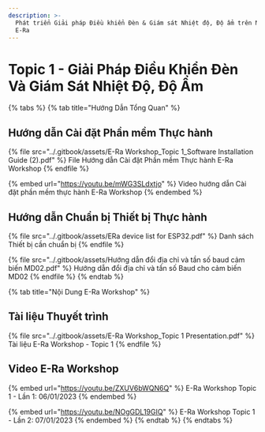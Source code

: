 ```yaml
---
description: >-
  Phát triển Giải pháp Điều khiển Đèn & Giám sát Nhiệt độ, Độ ẩm trên Nền tảng
  E-Ra
---
```


# Topic 1 - Giải Pháp Điều Khiển Đèn Và Giám Sát Nhiệt Độ, Độ Ẩm

{% tabs %}
{% tab title="Hướng Dẫn Tổng Quan" %}
## Hướng dẫn Cài đặt Phần mềm Thực hành

{% file src="../.gitbook/assets/E-Ra Workshop_Topic 1_Software Installation Guide (2).pdf" %}
File Hướng dẫn Cài đặt Phần mềm Thực hành E-Ra Workshop
{% endfile %}

{% embed url="https://youtu.be/mWG3SLdxtjo" %}
Video hướng dẫn Cài đặt phần mềm thực hành E-Ra Workshop
{% endembed %}

## Hướng dẫn Chuẩn bị Thiết bị Thực hành

{% file src="../.gitbook/assets/ERa device list for ESP32.pdf" %}
Danh sách Thiết bị cần chuẩn bị
{% endfile %}

{% file src="../.gitbook/assets/Hướng dẫn đổi địa chỉ và tần số baud cảm biến MD02.pdf" %}
Hướng dẫn đổi địa chỉ và tần số Baud cho cảm biến MD02
{% endfile %}
{% endtab %}

{% tab title="Nội Dung E-Ra Workshop" %}
## Tài liệu Thuyết trình

{% file src="../.gitbook/assets/E-Ra Workshop_Topic 1 Presentation.pdf" %}
Tài liệu E-Ra Workshop - Topic 1
{% endfile %}

## Video E-Ra Workshop

{% embed url="https://youtu.be/ZXUV6bWQN6Q" %}
E-Ra Workshop Topic 1 - Lần 1: 06/01/2023
{% endembed %}

{% embed url="https://youtu.be/NOgGDL19GIQ" %}
E-Ra Workshop Topic 1 - Lần 2: 07/01/2023
{% endembed %}
{% endtab %}
{% endtabs %}
